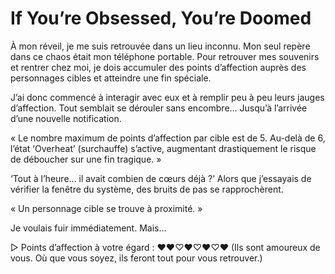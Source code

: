 # If You’re Obsessed, You’re Doomed
À mon réveil, je me suis retrouvée dans un lieu inconnu.
Mon seul repère dans ce chaos était mon téléphone portable.
Pour retrouver mes souvenirs et rentrer chez moi, je dois accumuler des points d’affection auprès des personnages cibles et atteindre une fin spéciale.

J’ai donc commencé à interagir avec eux et à remplir peu à peu leurs jauges d’affection. Tout semblait se dérouler sans encombre…
Jusqu’à l’arrivée d’une nouvelle notification.

« Le nombre maximum de points d’affection par cible est de 5. Au-delà de 6, l’état ‘Overheat’ (surchauffe) s’active, augmentant drastiquement le risque de déboucher sur une fin tragique. »

‘Tout à l’heure… il avait combien de cœurs déjà ?’ Alors que j’essayais de vérifier la fenêtre du système, des bruits de pas se rapprochèrent.

« Un personnage cible se trouve à proximité. »

Je voulais fuir immédiatement. Mais…

▷ Points d’affection à votre égard : ♥♥♡♥♡♥♡♥ (Ils sont amoureux de vous. Où que vous soyez, ils feront tout pour vous retrouver.)